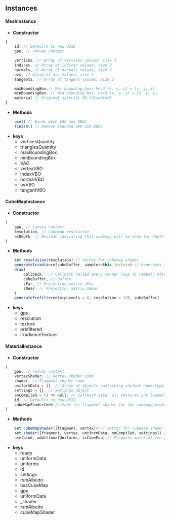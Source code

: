 ## Instances

#### MeshInstance
- **Constructor**
```js
{
    id, // Defaults to new UUID
    gpu, // canvas context

    vertices, // Array of vertices values; size 3
    indices, // Array of indices values; size 3
    normals, // Array of normals values; size 3
    uvs, // Array of uvs values; size 2
    tangents, // Array of tangent values; size 3

    maxBoundingBox,// Max bounding box; Vec3 (x, y, z) = [x, y, z]
    minBoundingBox, // Min bounding box; Vec3 (x, y, z) = [x, y, z]
    material // Original material ID (disabled)
}
```
- **Methods**
```js
    use() // Binds mesh VAO and VBOs
    finish() // Remove bounded VAO and VBOs  
```
- **keys**
  - verticesQuantity
  - trianglesQuantity 
  - maxBoundingBox 
  - minBoundingBox 
  - VAO
  - vertexVBO
  - indexVBO
  - normalVBO
  - uvVBO
  - tangentVBO


#### CubeMapInstance

- **Constructor**
```js
(
    gpu, // Canvas context 
    resolution, // Cubemap resolution
    asDepth  // Boolean indicating that cubemap will be used for depth rendering
)
```
- **Methods**
```js
    set resolution(resolution) // Setter for cubemap shader 
    generateIrradiance(cubeBuffer, sampler=this.texture) // Generates irradiance texture and stores into the irradianceTexture key
    draw(
        callback,  // Callback called every render loop (6 times); Attributes: yaw, pitch, perspectiveMatrix, index
        cubeBuffer, // Buffer
        zFar, // Projection matrix zFar
        zNear, // Projection matrix zNear
    )
    generatePrefiltered(mipLevels = 6, resolution = 128, cubeBuffer) 
```

- **keys**
  - gpu
  - resolution
  - texture
  - prefiltered
  - irradianceTexture
  
#### MaterialInstance

- **Constructor**
```js
(
    gpu, // canvas context
    vertexShader, // Vertex shader code
    shader, // Fragment shader code
    uniformData = [], // Array of objects containing uniform name/type and data
    settings = {}, // Settings object
    onCompiled = () => null, // Callback after all textures are loaded
    id, // Defaults to new UUID
    cubeMapShaderCode // Code for fragment shader for the cubemap/probe generation
)
```
- **Methods**
```js
    set cubeMapShader([fragment, vertex]) // Setter for cubemap shader 
    set shader([fragment, vertex, uniformData, onCompiled, settings]) // Setter for editor shader
    use(bind, additionalUniforms, isCubeMap) // Prepares material for render
```

- **keys**
  - ready 
  - uniformData
  - uniforms
  - id
  - settings
  - rsmAlbedo
  - hasCubeMap
  - gpu
  - uniformData
  - _shader
  - rsmAlbedo
  - cubeMapShader